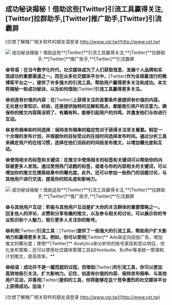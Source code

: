 ## **成功秘诀揭秘！借助这些**[Twitter]**引流工具赢得关注,**[Twitter]**拉群助手,**[Twitter]**推广助手,**[Twitter]**引流霸屏**

[😍想了解推广相关软件的朋友请登录 http://www.vst.tw](http://www.vst.tw)

 <center><img src="https://vst.tw/MP4/tuiguang/png/8.png" alt="成功秘诀揭秘！借助这些**[Twitter]**引流工具赢得关注,**[Twitter]**拉群助手,**[Twitter]**推广助手,**[Twitter]**引流霸屏"></center>

**😄导语：在当今数字化时代，社交媒体成为了人们获取信息、发展个人品牌和实现成功的重要渠道之一。而在众多社交媒体平台中，**[Twitter]**作为全球最流行的微博客平台之一，提供了许多强大的引流工具，帮助用户赢得更多关注和成功。本文将揭秘一些成功秘诀，以及如何借助**[Twitter]**引流工具赢得更多关注。**

**😄创造有价值的内容：在**[Twitter]**上获得关注的首要条件是提供有价值的内容。无论是分享知识、经验，还是提供独特的见解和观点，都能吸引用户的注意力。确保你的推文内容简洁明了、有趣有料，能够引起用户的共鸣，并激发他们与你进行互动。**

**😄发布频率和时间选择：保持发布频率的稳定性对于获得关注至关重要。制定一个合理的发布计划，并根据你的目标受众的在线时间选择发布时间。通过分析工具来确定用户的在线习惯，选择在他们活跃的时间段发布推文，以增加曝光度和互动。**

**😄使用相关的标签和关键词：在推文中使用相关的标签和关键词可以帮助你的内容被更多人发现。通过使用热门话题的标签，或者与你的内容相关的关键词，可以增加你的推文在搜索结果中的曝光度。此外，还可以参加一些热门的话题讨论，与其他用户进行交流，提高你的知名度和影响力。**

 <center><img src="https://vst.tw/MP4/tuiguang/png/0.png" alt="成功秘诀揭秘！借助这些**[Twitter]**引流工具赢得关注,**[Twitter]**拉群助手,**[Twitter]**推广助手,**[Twitter]**引流霸屏"></center>

**😄与其他用户互动：积极与其他用户互动是扩大你的关注群体的重要策略之一。回复他人的评论、点赞和分享有趣的推文，以及参与相关的讨论，可以展示你的专业知识和个人魅力，吸引更多人关注你的账号。**

**😄利用**[Twitter]**引流工具：**[Twitter]**提供了一些强大的引流工具，帮助用户扩大影响力和赢得更多关注。例如，你可以使用**[Twitter]** Ads来定向投放广告，增加推文的曝光度；使用**[Twitter]** Analytics来分析你的账号表现和受众特征，优化发布策略；还可以使用社交媒体管理工具如Hootsuite、Buffer等来统一管理和计划推文，提高效率。**

**😄结语：成功并不是一蹴而就的过程，但借助**[Twitter]**的引流工具，你可以更加高效地吸引关注、扩大影响力。记住，创造有价值的内容、保持发布频率、与其他用户互动，并善用**[Twitter]**提供的工具，你将能够在这个竞争激烈的社交媒体平台上获得成功。加油！**

[😍想了解推广相关软件的朋友请登录 http://www.vst.tw](http://www.vst.tw)



